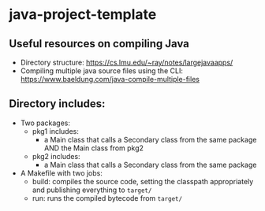 # java-project-template

## Useful resources on compiling Java
- Directory structure: https://cs.lmu.edu/~ray/notes/largejavaapps/
- Compiling multiple java source files using the CLI: https://www.baeldung.com/java-compile-multiple-files

## Directory includes:
- Two packages:
	- pkg1 includes:
		- a Main class that calls a Secondary class from the same package AND the Main class from pkg2
	- pkg2 includes:
		- a Main class that calls a Secondary class from the same package
- A Makefile with two jobs:
	- build: compiles the source code, setting the classpath appropriately and publishing everything to `target/`
	- run: runs the compiled bytecode from `target/`
